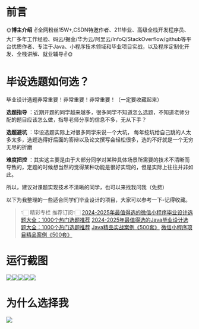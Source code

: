 # 前言

🌞**博主介绍**
✌全网粉丝15W+,CSDN特邀作者、211毕业、高级全栈开发程序员、大厂多年工作经验、码云/掘金/华为云/阿里云/InfoQ/StackOverflow/github等平台优质作者、专注于Java、小程序技术领域和毕业项目实战，以及程序定制化开发、全栈讲解、就业辅导✌🌞

# 毕设选题如何选？

毕业设计选题非常重要！非常重要！非常重要！（一定要收藏起来）

**选题指导** ：近期开题的同学越来越多，很多同学不知道怎么选题，不知道老师分配的题目应该怎么做，指导老师分享的信息不多，无从下手？

**选题避坑** ：毕设选题实际上对很多同学来说一个大坑，
每年挖坑给自己跳的人太多太多，选题选得好后面的答辩以及论文撰写会轻松很多，选的不好就是一个无穷无尽的折磨

**难度把控** ：其实这主要是由于大部分同学对某种具体场景所需要的技术不清晰而导致的，定题的时候想当然的觉得某种功能是很好实现的，但是实际上往往并非如此。

所以，建议对课题实现技术不清晰的同学，也可以来找我问我（免费）

以下为我整理的一些适合同学们毕业设计的项目，大家可以参考一下-记得收藏。

> 👇🏻 精彩专栏 推荐订阅👇🏻
> [2024-2025年最值得选的微信小程序毕业设计选题大全：1000个热门选题推荐](https://www.yuque.com/cxycsx/bve3ul)
> [2024-2025年最值得选的Java毕业设计选题大全：1000个热门选题推荐](https://www.yuque.com/cxycsx/bve3ul)
> [Java精品实战案例《500套》](https://www.yuque.com/cxycsx/bve3ul)
> [微信小程序项目精品案例《500套》](https://www.yuque.com/cxycsx/bve3ul)

# 运行截图

![](http://www.bysj52.com/uploadfile/ueditor/image/202306/%E6%AF%95%E8%AE%BEssm678%E6%96%B0%E5%AA%92%E4%BD%93%E8%A7%86%E5%9F%9F%E4%B8%8B%E7%9A%84%E4%B8%AD%E5%9B%BD%E5%8F%A4%E8%AF%97%E8%AF%8D%E5%B1%95%E6%BC%94+vue%E6%AF%95%E4%B8%9A%E8%AE%BE%E8%AE%A1/5.png)![](http://www.bysj52.com/uploadfile/ueditor/image/202306/%E6%AF%95%E8%AE%BEssm678%E6%96%B0%E5%AA%92%E4%BD%93%E8%A7%86%E5%9F%9F%E4%B8%8B%E7%9A%84%E4%B8%AD%E5%9B%BD%E5%8F%A4%E8%AF%97%E8%AF%8D%E5%B1%95%E6%BC%94+vue%E6%AF%95%E4%B8%9A%E8%AE%BE%E8%AE%A1/3.png)![](http://www.bysj52.com/uploadfile/ueditor/image/202306/%E6%AF%95%E8%AE%BEssm678%E6%96%B0%E5%AA%92%E4%BD%93%E8%A7%86%E5%9F%9F%E4%B8%8B%E7%9A%84%E4%B8%AD%E5%9B%BD%E5%8F%A4%E8%AF%97%E8%AF%8D%E5%B1%95%E6%BC%94+vue%E6%AF%95%E4%B8%9A%E8%AE%BE%E8%AE%A1/1.png)![](http://www.bysj52.com/uploadfile/ueditor/image/202306/%E6%AF%95%E8%AE%BEssm678%E6%96%B0%E5%AA%92%E4%BD%93%E8%A7%86%E5%9F%9F%E4%B8%8B%E7%9A%84%E4%B8%AD%E5%9B%BD%E5%8F%A4%E8%AF%97%E8%AF%8D%E5%B1%95%E6%BC%94+vue%E6%AF%95%E4%B8%9A%E8%AE%BE%E8%AE%A1/4.png)![](http://www.bysj52.com/uploadfile/ueditor/image/202306/%E6%AF%95%E8%AE%BEssm678%E6%96%B0%E5%AA%92%E4%BD%93%E8%A7%86%E5%9F%9F%E4%B8%8B%E7%9A%84%E4%B8%AD%E5%9B%BD%E5%8F%A4%E8%AF%97%E8%AF%8D%E5%B1%95%E6%BC%94+vue%E6%AF%95%E4%B8%9A%E8%AE%BE%E8%AE%A1/2.png)

# 为什么选择我

![](http://upload.cxycsx.vip/%E6%9C%AA%E5%91%BD%E5%90%8D__2024-09-06+10_52_44.jpg)

